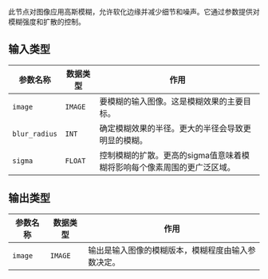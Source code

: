 此节点对图像应用高斯模糊，允许软化边缘并减少细节和噪声。它通过参数提供对模糊强度和扩散的控制。

## 输入类型

| 参数名称 | 数据类型 | 作用 |
| --- | --- | --- |
| `image` | `IMAGE` | 要模糊的输入图像。这是模糊效果的主要目标。 |
| `blur_radius` | `INT` | 确定模糊效果的半径。更大的半径会导致更明显的模糊。 |
| `sigma` | `FLOAT` | 控制模糊的扩散。更高的sigma值意味着模糊将影响每个像素周围的更广泛区域。 |

## 输出类型

| 参数名称 | 数据类型 | 作用 |
| --- | --- | --- |
| `image` | `IMAGE` | 输出是输入图像的模糊版本，模糊程度由输入参数决定。 |

